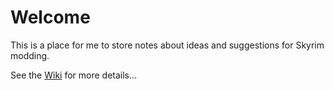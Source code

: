# Welcome

This is a place for me to store notes about ideas and suggestions for Skyrim modding.

See the [Wiki](https://github.com/scorpiosixnine/skyrim-notes/wiki) for more details...
